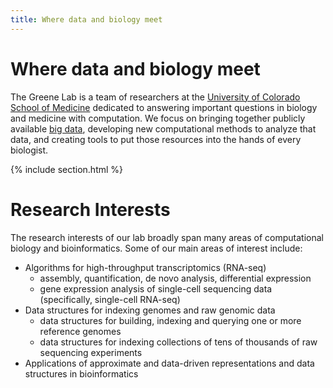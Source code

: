 ```yaml
---
title: Where data and biology meet
---
```


# Where data and biology meet

The Greene Lab is a team of researchers at the [University of Colorado School of Medicine](https://medschool.cuanschutz.edu/) dedicated to answering important questions in biology and medicine with computation.
We focus on bringing together publicly available [big data](https://en.wikipedia.org/wiki/Big_data), developing new computational methods to analyze that data, and creating tools to put those resources into the hands of every biologist.


{% include section.html %}

# Research Interests
The research interests of our lab broadly span many areas of computational biology and bioinformatics. Some of our main areas of interest include:

- Algorithms for high-throughput transcriptomics (RNA-seq)
  - assembly, quantification, de novo analysis, differential expression
  - gene expression analysis of single-cell sequencing data (specifically, single-cell RNA-seq)
- Data structures for indexing genomes and raw genomic data
  - data structures for building, indexing and querying one or more reference genomes
  - data structures for indexing collections of tens of thousands of raw sequencing experiments
- Applications of approximate and data-driven representations and data structures in bioinformatics
